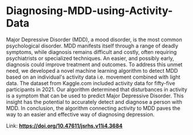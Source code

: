 # Diagnosing-MDD-using-Activity-Data
Major Depressive Disorder (MDD), a mood disorder, is the most common psychological disorder. MDD manifests itself through a range of deadly symptoms, while diagnosis remains difficult and costly, often requiring psychiatrists or specialized techniques. An easier, and possibly early, diagnosis could improve treatment and outcomes. To address this unmet need, we developed a novel machine learning algorithm to detect MDD based on an individual's activity data i.e. movement combined with light data.  The dataset from Kaggle.com included activity data for fifty-five participants in 2021. Our algorithm determined that disturbances in activity is a symptom that can be used to predict Major Depressive Disorder. This insight has the potential to accurately detect and diagnose a person with MDD. In conclusion, the algorithm connecting activity to MDD paves the way to an easier and effective way of diagnosing depression.

Link: **https://doi.org/10.47611/jsrhs.v11i4.3684**
